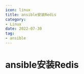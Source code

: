 ```yaml
---
icon: linux
title: ansible安装Redis
category: 
- Linux
date: 2022-07-30
tag:
- ansible
---
```


<!-- more -->

# ansible安装Redis
